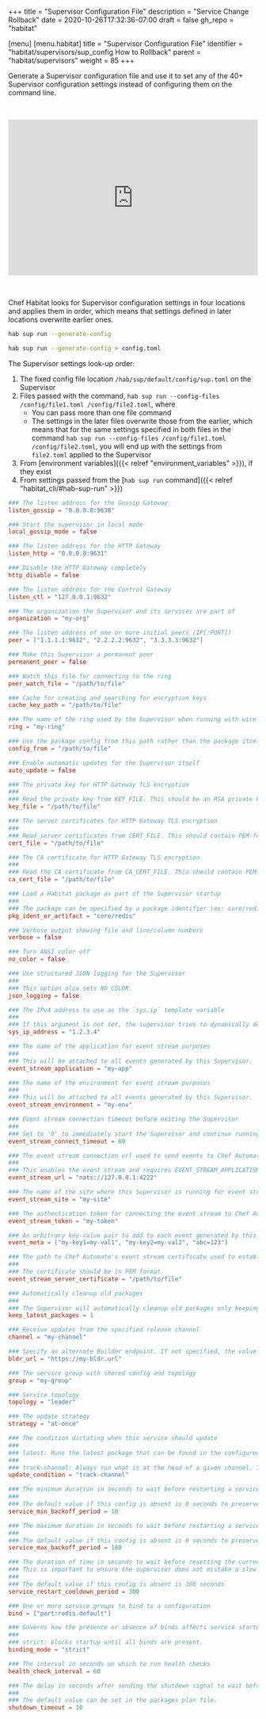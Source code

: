 +++
title = "Supervisor Configuration File"
description = "Service Change Rollback"
date = 2020-10-26T17:32:36-07:00
draft = false
gh_repo = "habitat"

[menu]
  [menu.habitat]
    title = "Supervisor Configuration File"
    identifier = "habitat/supervisors/sup_config How to Rollback"
    parent = "habitat/supervisors"
    weight = 85
+++

Generate a Supervisor configuration file and use it to set any of the 40+ Supervisor configuration settings instead of configuring them on the command line.

<div style="justify-content: center; display: flex; padding-top:2rem; padding-bottom:2rem">
  <iframe width="560" height="315" src="https://www.youtube.com/embed/B_ppJ1xaC5o" frameborder="0" allow="accelerometer; autoplay; encrypted-media; gyroscope; picture-in-picture" allowfullscreen ></iframe>
</div>

Chef Habitat looks for Supervisor configuration settings in four locations and applies them in order, which means that settings defined in later locations overwrite earlier ones.

```bash
hab sup run --generate-config
```

```bash
hab sup run --generate-config > config.toml
```

The Supervisor settings look-up order:

1. The fixed config file location `/hab/sup/default/config/sup.toml` on the Supervisor
2. Files passed with the command, `hab sup run --config-files /config/file1.toml /config/file2.toml`, where
    * You can pass more than one file command
    * The settings in the later files overwrite those from the earlier, which means that for the same settings specified in both files in the command `hab sup run --config-files /config/file1.toml /config/file2.toml`, you will end up with the settings from `file2.toml` applied to the Supervisor
3. From [environment variables]({{< relref "environment_variables" >}}), if they exist
4. From settings passed from the [`hab sup run` command]({{< relref "habitat_cli/#hab-sup-run" >}})

```toml config.toml
### The listen address for the Gossip Gateway
listen_gossip = "0.0.0.0:9638"

### Start the supervisor in local mode
local_gossip_mode = false

### The listen address for the HTTP Gateway
listen_http = "0.0.0.0:9631"

### Disable the HTTP Gateway completely
http_disable = false

### The listen address for the Control Gateway
listen_ctl = "127.0.0.1:9632"

### The organization the Supervisor and its services are part of
organization = "my-org"

### The listen address of one or more initial peers (IP[:PORT])
peer = ["1.1.1.1:9632", "2.2.2.2:9632", "3.3.3.3:9632"]

### Make this Supervisor a permanent peer
permanent_peer = false

### Watch this file for connecting to the ring
peer_watch_file = "/path/to/file"

### Cache for creating and searching for encryption keys
cache_key_path = "/path/to/file"

### The name of the ring used by the Supervisor when running with wire encryption
ring = "my-ring"

### Use the package config from this path rather than the package itself
config_from = "/path/to/file"

### Enable automatic updates for the Supervisor itself
auto_update = false

### The private key for HTTP Gateway TLS encryption
###
### Read the private key from KEY_FILE. This should be an RSA private key or PKCS8-encoded private key in PEM format.
key_file = "/path/to/file"

### The server certificates for HTTP Gateway TLS encryption
###
### Read server certificates from CERT_FILE. This should contain PEM-format certificates in the right order. The first certificate should certify KEY_FILE. The last should be a root CA.
cert_file = "/path/to/file"

### The CA certificate for HTTP Gateway TLS encryption
###
### Read the CA certificate from CA_CERT_FILE. This should contain PEM-format certificate that can be used to validate client requests
ca_cert_file = "/path/to/file"

### Load a Habitat package as part of the Supervisor startup
###
### The package can be specified by a package identifier (ex: core/redis) or filepath to a Habitat artifact (ex: /home/core-redis-3.0.7-21120102031201-x86_64-linux.hart).
pkg_ident_or_artifact = "core/redis"

### Verbose output showing file and line/column numbers
verbose = false

### Turn ANSI color off
no_color = false

### Use structured JSON logging for the Supervisor
###
### This option also sets NO_COLOR.
json_logging = false

### The IPv4 address to use as the `sys.ip` template variable
###
### If this argument is not set, the supervisor tries to dynamically determine an IP address. If that fails, the supervisor defaults to using `127.0.0.1`.
sys_ip_address = "1.2.3.4"

### The name of the application for event stream purposes
###
### This will be attached to all events generated by this Supervisor.
event_stream_application = "my-app"

### The name of the environment for event stream purposes
###
### This will be attached to all events generated by this Supervisor.
event_stream_environment = "my-env"

### Event stream connection timeout before exiting the Supervisor
###
### Set to '0' to immediately start the Supervisor and continue running regardless of the initial connection status.
event_stream_connect_timeout = 60

### The event stream connection url used to send events to Chef Automate
###
### This enables the event stream and requires EVENT_STREAM_APPLICATION, EVENT_STREAM_ENVIRONMENT, and EVENT_STREAM_TOKEN also be set.
event_stream_url = "nats://127.0.0.1:4222"

### The name of the site where this Supervisor is running for event stream purposes
event_stream_site = "my-site"

### The authentication token for connecting the event stream to Chef Automate
event_stream_token = "my-token"

### An arbitrary key-value pair to add to each event generated by this Supervisor
event_meta = ["my-key1=my-val1", "my-key2=my-val2", "abc=123"]

### The path to Chef Automate's event stream certificate used to establish a TLS connection
###
### The certificate should be in PEM format.
event_stream_server_certificate = "/path/to/file"

### Automatically cleanup old packages
###
### The Supervisor will automatically cleanup old packages only keeping the KEEP_LATEST_PACKAGES latest packages. If this argument is not specified, no automatic package cleanup is performed.
keep_latest_packages = 1

### Receive updates from the specified release channel
channel = "my-channel"

### Specify an alternate Builder endpoint. If not specified, the value will be taken from the HAB_BLDR_URL environment variable if defined. (default: https://bldr.habitat.sh)
bldr_url = "https://my-bldr.url"

### The service group with shared config and topology
group = "my-group"

### Service topology
topology = "leader"

### The update strategy
strategy = "at-once"

### The condition dictating when this service should update
###
### latest: Runs the latest package that can be found in the configured channel and local packages.
###
### track-channel: Always run what is at the head of a given channel. This enables service rollback where demoting a package from a channel will cause the package to rollback to an older version of the package. A ramification of enabling this condition is packages newer than the package at the head of the channel will be automatically uninstalled during a service rollback.
update_condition = "track-channel"

### The minimum duration in seconds to wait before restarting a service due to a init / run hook failure.
###
### The default value if this config is absent is 0 seconds to preserve legacy supervisor behavior.
service_min_backoff_period = 10

### The maximum duration in seconds to wait before restarting a service due to init / run hook failure.
###
### The default value if this config is absent is 0 seconds to preserve legacy supervisor behavior.
service_max_backoff_period = 180

### The duration of time in seconds to wait before resetting the current backoff duration to the 'service_min_backoff_period'.
### This is important to ensure the supervisor does not mistake a slow start with a service failure.
###
### The default value if this config is absent is 300 seconds
service_restart_cooldown_period = 300

### One or more service groups to bind to a configuration
bind = ["port:redis.default"]

### Governs how the presence or absence of binds affects service startup
###
### strict: blocks startup until all binds are present.
binding_mode = "strict"

### The interval in seconds on which to run health checks
health_check_interval = 60

### The delay in seconds after sending the shutdown signal to wait before killing the service process
###
### The default value can be set in the packages plan file.
shutdown_timeout = 10
```
